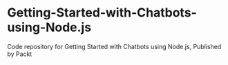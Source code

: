 # Getting-Started-with-Chatbots-using-Node.js
Code repository for Getting Started with Chatbots using Node.js, Published by Packt
